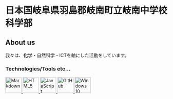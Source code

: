 # 日本国岐阜県羽島郡岐南町立岐南中学校科学部

## About us

我々は、**化**学・自然科学・ICTを軸にした活動をしています。

### Technologies/Tools etc...

<a href="https://w.wiki/3PyA">
    <img src="https://cdn.jsdelivr.net/gh/devicons/devicon/icons/markdown/markdown-original.svg" alt="Markdown" width="50">
</a>
<a href="https://w.wiki/3Q2Z">
    <img src="https://cdn.jsdelivr.net/gh/devicons/devicon/icons/html5/html5-original-wordmark.svg" alt="HTML5" width="50">
</a>
<a href="https://w.wiki/3EDd">
    <img src="https://cdn.jsdelivr.net/gh/devicons/devicon/icons/javascript/javascript-original.svg" alt="JavaScript" width="50">
</a>
<a href="https://w.wiki/45PM">
    <img src="https://cdn.jsdelivr.net/gh/devicons/devicon/icons/github/github-original.svg" alt="GitHub" width="50">
</a>
<a href="https://w.wiki/4yFG">
    <img src="https://cdn.jsdelivr.net/gh/devicons/devicon/icons/windows8/windows8-original.svg" alt="Windows 10" width="50">
</a>
